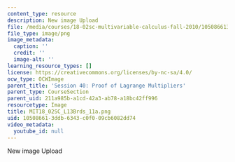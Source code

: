 ```yaml
---
content_type: resource
description: New image Upload
file: /media/courses/18-02sc-multivariable-calculus-fall-2010/105086613ddb6343c0f009cb6082dd74_MIT18_02SC_L13Brds_11a.png
file_type: image/png
image_metadata:
  caption: ''
  credit: ''
  image-alt: ''
learning_resource_types: []
license: https://creativecommons.org/licenses/by-nc-sa/4.0/
ocw_type: OCWImage
parent_title: 'Session 40: Proof of Lagrange Multipliers'
parent_type: CourseSection
parent_uid: 211a985b-a1cd-42a3-ab78-a18bc42ff996
resourcetype: Image
title: MIT18_02SC_L13Brds_11a.png
uid: 10508661-3ddb-6343-c0f0-09cb6082dd74
video_metadata:
  youtube_id: null
---
```

New image Upload